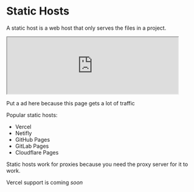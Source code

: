 # Static Hosts

A static host is a web host that only serves the files in a project.


<iframe src="https://hub.alienhub.xyz/show?utm_medium=amethystnetwork" scrolling="no" width="450" height="150"></iframe>

Put a ad here because this page gets a lot of traffic

Popular static hosts:

* Vercel
* Netifly
* GitHub Pages
* GitLab Pages
* Cloudflare Pages

Static hosts work for proxies because you need the proxy server for it to work.

Vercel support is coming _soon_
